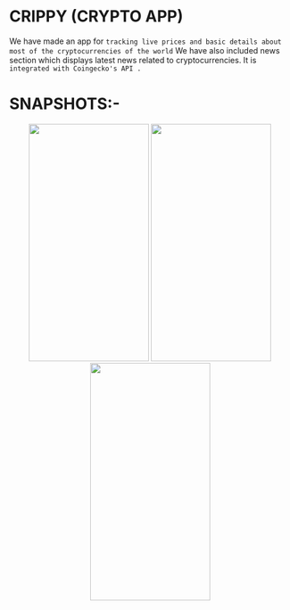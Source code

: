 # **CRIPPY (CRYPTO APP)**
We have made an app for `tracking live prices and basic details about most of the cryptocurrencies of the world` We have also included news section which displays latest news related to cryptocurrencies. It is `integrated with Coingecko's API .`

# **SNAPSHOTS:-**
<p float="left" align="center" margin="10px">
<img src='https://user-images.githubusercontent.com/73791635/152417619-4ba5b1c1-5c81-4125-8a73-aba6c1286e8d.png' width=215 height=426>
<img src='https://user-images.githubusercontent.com/73791635/152417918-f2724ed0-3581-4cfc-a4a2-cc06b07c321d.png' width=215 height=426>
<img src='https://user-images.githubusercontent.com/73791635/152417654-3550edef-3901-4e35-a1f4-a1263e4b83ee.png' width=215 height=426>
<!-- <p style="padding-bottom:10"> -->

